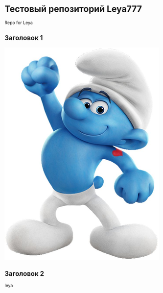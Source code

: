 # Тестовый репозиторий Leya777
Repo for Leya
## Заголовок 1
![alt text](cffc2f5610d3a6448b6d42fa1a578c12-1.jpg)
## Заголовок 2
leya